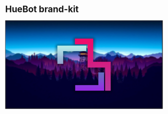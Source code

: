 # HueBot brand-kit
![Hue Logo](https://github.com/Hue-bot/brand-kit/blob/main/logo/full-logo.png?raw=true)
